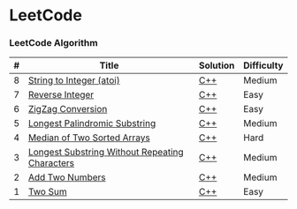 LeetCode
========

### LeetCode Algorithm
| # | Title | Solution | Difficulty |
|---| ----- | -------- | ---------- |
|8|[String to Integer (atoi)](https://leetcode.com/problems/string-to-integer-atoi/)| [C++](https://github.com/superpavelka/leetcode/blob/main/8.%20String%20to%20Integer%20(atoi)/Solution2.cpp)|Medium|
|7|[Reverse Integer](https://leetcode.com/problems/reverse-integer/)| [C++](https://github.com/superpavelka/leetcode/blob/main/7.%20Reverse%20Integer/Solution_1.cpp)|Easy|
|6|[ZigZag Conversion](https://leetcode.com/problems/zigzag-conversion/)| [C++](https://github.com/superpavelka/leetcode/blob/main/6.%20ZigZag%20Conversion/Solution_cycleLen.cpp)|Easy|
|5|[Longest Palindromic Substring](https://leetcode.com/problems/longest-palindromic-substring/)| [C++](https://github.com/superpavelka/leetcode/blob/main/5.%20Longest%20Palindromic%20Substring/Solution_1.cpp)|Medium|
|4|[Median of Two Sorted Arrays](https://leetcode.com/problems/median-of-two-sorted-arrays/)| [C++](https://github.com/superpavelka/leetcode/blob/main/4.%20Median%20of%20Two%20Sorted%20Arrays/Solution_1.cpp)|Hard|
|3|[Longest Substring Without Repeating Characters](https://leetcode.com/problems/longest-substring-without-repeating-characters/)| [C++](https://github.com/superpavelka/leetcode/blob/main/3.%20Longest%20Substring%20Without%20Repeating%20Characters/Solution_1.cpp)|Medium|
|2|[Add Two Numbers](https://leetcode.com/problems/add-two-numbers/)| [C++](https://github.com/superpavelka/leetcode/blob/main/2.%20Add%20Two%20Numbers/Solution_1.cpp)|Medium|
|1|[Two Sum](https://leetcode.com/problems/two-sum/)| [C++](https://github.com/superpavelka/leetcode/blob/main/1.%20Two%20Sum/Solution_3.cpp)|Easy|
